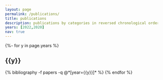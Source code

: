 ```yaml
---
layout: page
permalink: /publications/
title: publications
description: publications by categories in reversed chronological order. generated by jekyll-scholar.
years: [2022,2020]
nav: true
---
```

<!-- _pages/publications.md -->
<div class="publications">

{%- for y in page.years %}
  <h2 class="year">{{y}}</h2>
  {% bibliography -f papers -q @*[year={{y}}]* %}
{% endfor %}

</div>

